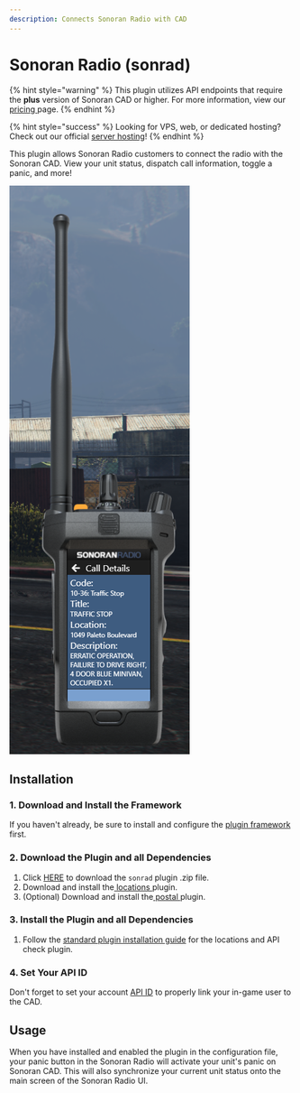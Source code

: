 ```yaml
---
description: Connects Sonoran Radio with CAD
---
```


# Sonoran Radio (sonrad)

{% hint style="warning" %}
This plugin utilizes API endpoints that require the **plus** version of Sonoran CAD or higher. For more information, view our [pricing ](../../../pricing/faq/)page.
{% endhint %}

{% hint style="success" %}
Looking for VPS, web, or dedicated hosting? Check out our official [server hosting](../../../other-products/server-hosting.md)!
{% endhint %}

This plugin allows Sonoran Radio customers to connect the radio with the Sonoran CAD. View your unit status, dispatch call information, toggle a panic, and more!

![Sonoran Radio - CAD Dispatch Information](../../../.gitbook/assets/unknown.png)

## Installation

### 1. Download and Install the Framework

If you haven't already, be sure to install and configure the [plugin framework](../framework-installation.md) first.

### 2. Download the Plugin and all Dependencies

1. Click [HERE](https://github.com/Sonoran-Software/sonoran\_sonrad/releases/tag/latest) to download the `sonrad` plugin .zip file.
2. Download and install the[ locations ](locations.md)plugin.
3. (Optional) Download and install the[ postal ](postals.md)plugin.

### 3. Install the Plugin and all Dependencies

1. Follow the [standard plugin installation guide](../plugin-installation/) for the locations and API check plugin.

### 4. Set Your API ID

Don't forget to set your account [API ID](../../../sonoran-cad/api-integration/getting-started/setting-your-api-id.md) to properly link your in-game user to the CAD.

## Usage

When you have installed and enabled the plugin in the configuration file, your panic button in the Sonoran Radio will activate your unit's panic on Sonoran CAD. This will also synchronize your current unit status onto the main screen of the Sonoran Radio UI.

